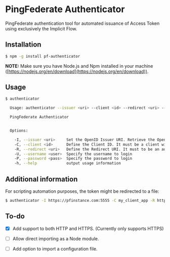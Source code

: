 # PingFederate Authenticator
PingFederate authentication tool for automated issuance of Access Token using exclusively the Implicit Flow.

Installation
------------

```bash
$ npm -g install pf-authenticator
```

**NOTE:** Make sure you have Node.js and Npm installed in your machine ([https://nodejs.org/en/download](https://nodejs.org/en/download)).

Usage
-----

```bash
$ authenticator

  Usage: authenticator --issuer <uri> --client <id> --redirect <uri> --username <user> --password <pass>

  PingFederate Authenticator


  Options:

    -I, --issuer <uri>     Set the OpenID Issuer URI. Retrieve the OpenID configuration at <issuer>/.well-know/openid-configuration
    -C, --client <id>      Define the Client ID. It must be a client with activated implicit flow.
    -R, --redirect <uri>   Define the Redirect URI. It must to be an authorized redirection URI.
    -U, --username <user>  Specify the username to login
    -P, --password <pass>  Specify the password to login
    -h, --help             output usage information
```

Additional information
----------------------

For scripting automation purposes, the token might be redirected to a file:
```bash
$ authenticator -I https://pfinstance.com:5555 -C my_client_app -R https://example.com -U john_doe -P "Lorem Ipsum" > access_token.txt
```

To-do
-----

- [x] Add support to both HTTP and HTTPS. (Currently only supports HTTPS)
- [ ] Allow direct importing as a Node module.
- [ ] Add option to import a configuration file.

